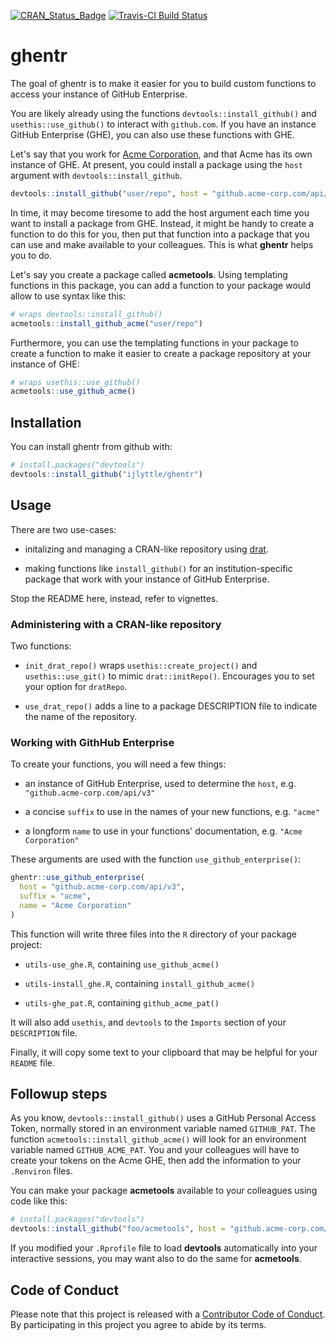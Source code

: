 
<!-- README.md is generated from README.Rmd. Please edit that file -->
[![CRAN\_Status\_Badge](https://www.r-pkg.org/badges/version/ghentr)](https://cran.r-project.org/package=ghentr) [![Travis-CI Build Status](https://travis-ci.org/ijlyttle/ghentr.svg?branch=master)](https://travis-ci.org/ijlyttle/ghentr)

ghentr
======

The goal of ghentr is to make it easier for you to build custom functions to access your instance of GitHub Enterprise.

You are likely already using the functions `devtools::install_github()` and `usethis::use_github()` to interact with `github.com`. If you have an instance GitHub Enterprise (GHE), you can also use these functions with GHE.

Let's say that you work for [Acme Corporation](https://en.wikipedia.org/wiki/Acme_Corporation), and that Acme has its own instance of GHE. At present, you could install a package using the `host` argument with `devtools::install_github`.

``` r
devtools::install_github("user/repo", host = "github.acme-corp.com/api/v3")
```

In time, it may become tiresome to add the host argument each time you want to install a package from GHE. Instead, it might be handy to create a function to do this for you, then put that function into a package that you can use and make available to your colleagues. This is what **ghentr** helps you to do.

Let's say you create a package called **acmetools**. Using templating functions in this package, you can add a function to your package would allow to use syntax like this:

``` r
# wraps devtools::install_github()
acmetools::install_github_acme("user/repo")
```

Furthermore, you can use the templating functions in your package to create a function to make it easier to create a package repository at your instance of GHE:

``` r
# wraps usethis::use_github()
acmetools::use_github_acme()
```

Installation
------------

You can install ghentr from github with:

``` r
# install.packages("devtools")
devtools::install_github("ijlyttle/ghentr")
```

Usage
-----

There are two use-cases:

-   initalizing and managing a CRAN-like repository using [drat](https://CRAN.R-project.org/package=drat).

-   making functions like `install_github()` for an institution-specific package that work with your instance of GitHub Enterprise.

Stop the README here, instead, refer to vignettes.

### Administering with a CRAN-like repository

Two functions:

-   `init_drat_repo()` wraps `usethis::create_project()` and `usethis::use_git()` to mimic `drat::initRepo()`. Encourages you to set your option for `dratRepo`.

-   `use_drat_repo()` adds a line to a package DESCRIPTION file to indicate the name of the repository.

### Working with GithHub Enterprise

To create your functions, you will need a few things:

-   an instance of GitHub Enterprise, used to determine the `host`, e.g. `"github.acme-corp.com/api/v3"`

-   a concise `suffix` to use in the names of your new functions, e.g. `"acme"`

-   a longform `name` to use in your functions' documentation, e.g. `"Acme Corporation"`

These arguments are used with the function `use_github_enterprise()`:

``` r
ghentr::use_github_enterprise(
  host = "github.acme-corp.com/api/v3",
  suffix = "acme",
  name = "Acme Corporation"
)
```

This function will write three files into the `R` directory of your package project:

-   `utils-use_ghe.R`, containing `use_github_acme()`

-   `utils-install_ghe.R`, containing `install_github_acme()`

-   `utils-ghe_pat.R`, containing `github_acme_pat()`

It will also add `usethis`, and `devtools` to the `Imports` section of your `DESCRIPTION` file.

Finally, it will copy some text to your clipboard that may be helpful for your `README` file.

Followup steps
--------------

As you know, `devtools::install_github()` uses a GitHub Personal Access Token, normally stored in an environment variable named `GITHUB_PAT`. The function `acmetools::install_github_acme()` will look for an environment variable named `GITHUB_ACME_PAT`. You and your colleagues will have to create your tokens on the Acme GHE, then add the information to your `.Renviron` files.

You can make your package **acmetools** available to your colleagues using code like this:

``` r
# install.packages("devtools")
devtools::install_github("foo/acmetools", host = "github.acme-corp.com/api/v3")
```

If you modified your `.Rprofile` file to load **devtools** automatically into your interactive sessions, you may want also to do the same for **acmetools**.

Code of Conduct
---------------

Please note that this project is released with a [Contributor Code of Conduct](CONDUCT.md). By participating in this project you agree to abide by its terms.
